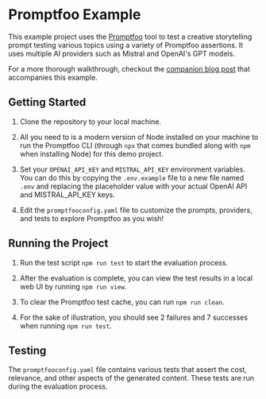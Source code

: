 # Promptfoo Example

This example project uses the [Promptfoo](https://promptfoo.dev/docs/intro) tool to test a creative storytelling prompt testing various topics using a variety of Promptfoo assertions. It uses multiple AI providers such as Mistral and OpenAI's GPT models.

For a more thorough walkthrough, checkout the [companion blog post](https://stephencollins.tech/posts/how-to-use-promptfoo-for-llm-testing) that accompanies this example.

## Getting Started

1. Clone the repository to your local machine.

2. All you need to is a modern version of Node installed on your machine to run the Promptfoo CLI (through `npx` that comes bundled along with `npm` when installing Node) for this demo project.

3. Set your `OPENAI_API_KEY` and `MISTRAL_API_KEY` environment variables. You can do this by copying the `.env.example` file to a new file named `.env` and replacing the placeholder value with your actual OpenAI API and MISTRAL_API_KEY keys.

4. Edit the `promptfooconfig.yaml` file to customize the prompts, providers, and tests to explore Promptfoo as you wish!

## Running the Project

1. Run the test script `npm run test` to start the evaluation process.

2. After the evaluation is complete, you can view the test results in a local web UI by running `npm run view`.

3. To clear the Promptfoo test cache, you can run `npm run clean`.

4. For the sake of illustration, you should see 2 failures and 7 successes when running `npm run test`.

## Testing

The `promptfooconfig.yaml` file contains various tests that assert the cost, relevance, and other aspects of the generated content. These tests are run during the evaluation process.
